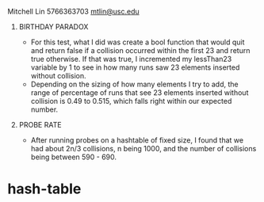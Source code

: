 Mitchell Lin
5766363703
mtlin@usc.edu

1. BIRTHDAY PARADOX
    - For this test, what I did was create a bool function that would quit and return false if a collision occurred within the first 23 and return true otherwise. If that was true, I incremented my lessThan23 variable by 1 to see in how many runs saw 23 elements inserted without collision. 
    - Depending on the sizing of how many elements I try to add, the range of percentage of runs that see 23 elements inserted without collision is 0.49 to 0.515, which falls right within our expected number.

2. PROBE RATE
    - After running probes on a hashtable of fixed size, I found that we had about 2n/3 collisions, n being 1000, and the number of collisions being between 590 - 690.

# hash-table
